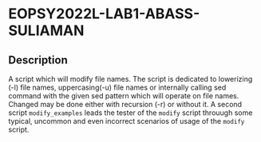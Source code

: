 # EOPSY2022L-LAB1-ABASS-SULIAMAN



## Description

A script which will modify file names. The script is dedicated to lowerizing (-l) file names, uppercasing(-u) file names or internally calling sed command with the given sed pattern which will operate on file names. Changed may be done either with recursion (-r) or without it.
A second script `modify_examples` leads the tester of the `modify` script throuugh some typical, uncommon and even incorrect scenarios of usage of the `modify` script.
